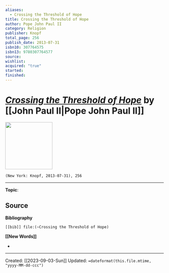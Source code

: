 ```yaml
---
aliases:
  - Crossing the Threshold of Hope
title: Crossing the Threshold of Hope
author: Pope John Paul II
category: Religion
publisher: Knopf
total_page: 256
publish_date: 2013-07-31
isbn10: 307764575
isbn13: 9780307764577
source: 
wishlist: 
acquired: "true"
started: 
finished:
---
```

# *[Crossing the Threshold of Hope]()* by [[John Paul II|Pope John Paul II]]

<img src="http://books.google.com/books/content?id=feAMAAAAQBAJ&printsec=frontcover&img=1&zoom=1&edge=curl&source=gbs_api" width=150>

`(New York: Knopf, 2013-07-31), 256`



--- 
**Topic**: 

**Source**
- 

**Bibliography**

```query
[[bib]] file:(~Crossing the Threshold of Hope)
```
 

**[[New Words]]**

- 

---
Created: [[2023-09-03-Sun]]
Updated: `=dateformat(this.file.mtime, "yyyy-MM-dd-ccc")`